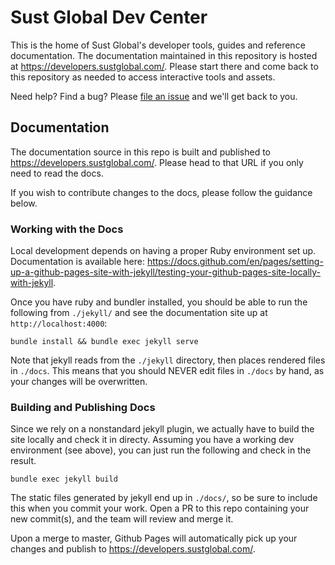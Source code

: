 # Sust Global Dev Center

This is the home of Sust Global's developer tools, guides and reference documentation. The documentation maintained in this repository is hosted at https://developers.sustglobal.com/. Please start there and come back to this repository as needed to access interactive tools and assets.

Need help? Find a bug? Please [file an issue](https://github.com/sustglobal/dev-center/issues/new) and we'll get back to you.

## Documentation

The documentation source in this repo is built and published to https://developers.sustglobal.com/.
Please head to that URL if you only need to read the docs.

If you wish to contribute changes to the docs, please follow the guidance below.

### Working with the Docs

Local development depends on having a proper Ruby environment set up.
Documentation is available here:
https://docs.github.com/en/pages/setting-up-a-github-pages-site-with-jekyll/testing-your-github-pages-site-locally-with-jekyll.

Once you have ruby and bundler installed, you should be able to run the following from `./jekyll/` and see the
documentation site up at `http://localhost:4000`:

```
bundle install && bundle exec jekyll serve
```

Note that jekyll reads from the `./jekyll` directory, then places rendered files in `./docs`. This means that you should
NEVER edit files in `./docs` by hand, as your changes will be overwritten.

### Building and Publishing Docs

Since we rely on a nonstandard jekyll plugin, we actually have to build the site locally and check it in directy.
Assuming you have a working dev environment (see above), you can just run the following and check in the result.

```
bundle exec jekyll build
```

The static files generated by jekyll end up in `./docs/`, so be sure to include this when you commit your work.
Open a PR to this repo containing your new commit(s), and the team will review and merge it.

Upon a merge to master, Github Pages will automatically pick up your changes and publish to https://developers.sustglobal.com/.
